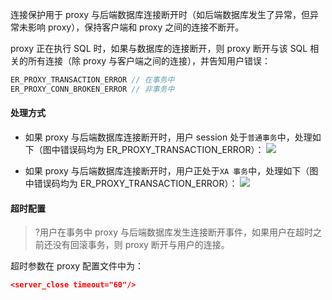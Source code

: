 
连接保护用于 proxy 与后端数据库连接断开时（如后端数据库发生了异常，但异常未影响 proxy），保持客户端和 proxy 之间的连接不断开。

proxy 正在执行 SQL 时，如果与数据库的连接断开，则 proxy 断开与该 SQL 相关的所有连接（除 proxy 与客户端之间的连接），并告知用户错误：
```c++
ER_PROXY_TRANSACTION_ERROR // 在事务中
ER_PROXY_CONN_BROKEN_ERROR // 非事务中
```

#### 处理方式
- 如果 proxy 与后端数据库连接断开时，用户 session 处于`普通事务`中，处理如下（图中错误码均为 ER_PROXY_TRANSACTION_ERROR）：
![](https://main.qcloudimg.com/raw/a758c8c5d73ab6a54c62bb86d971131b.png)

- 如果 proxy 与后端数据库连接断开时，用户正处于`XA 事务`中，处理如下（图中错误码均为 ER_PROXY_TRANSACTION_ERROR）：
![](https://main.qcloudimg.com/raw/e15b45ae460c0ddfc7a60fa3c21cf3c4.png)

#### 超时配置
>?用户在事务中 proxy 与后端数据库发生连接断开事件，如果用户在超时之前还没有回滚事务，则 proxy 断开与用户的连接。
>
超时参数在 proxy 配置文件中为：
```json
<server_close timeout="60"/>
```
